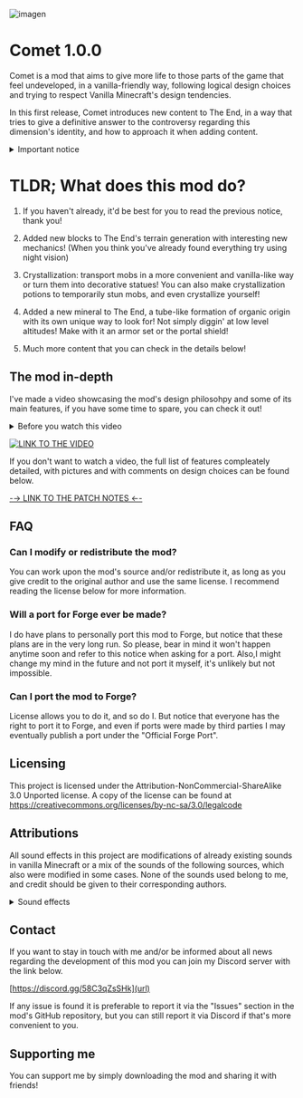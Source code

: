 ![imagen](https://user-images.githubusercontent.com/75187144/214413931-eb104440-8357-4170-8c5d-40b5f6084eb4.png)
# Comet 1.0.0

Comet is a mod that aims to give more life to those parts of the game that feel undeveloped, in a vanilla-friendly way, following logical design choices and trying to respect Vanilla Minecraft's design tendencies.

In this first release, Comet introduces new content to The End, in a way that tries to give a definitive answer to the controversy regarding this dimension's identity, and how to approach it when adding content.

<details>
<summary>Important notice</summary>
This first release contains a lot of concepts that can, and will, be developed upon in future versions. This mod is being released as an <b>ALPHA</b>, and while some features are almost completely fleshed out, it is likely for some others to not work as intended.<br><br>

If any issues, or compatibility problems arise during the gameplay with this mod, please, let me know through any of the communication channels I will provide you with below.

As a final note to this introduction notice, do not put any valuable world at risk with this mod, since some features are likely to be tweaked, specially The End's world generation. 

While in most cases the worst thing that could happen is losing this mod's items, The End dimension is influenced by a world generation datapack and some world generation custom code that will 100% worked upon a lot more in the future, and it's unpredictable if newer versions will adapt well enough to older world generation, which can lead to splitted terrain generation at the borders of old chunks.
</details>

# TLDR; What does this mod do?

1. If you haven't already, it'd be best for you to read the previous notice, thank you!

2. Added new blocks to The End's terrain generation with interesting new mechanics!
(When you think you've already found everything try using night vision)

3. Crystallization: transport mobs in a more convenient and vanilla-like way or turn them into decorative statues! You can also make crystallization potions to temporarily stun mobs, and even crystallize yourself!

4. Added a new mineral to The End, a tube-like formation of organic origin with its own unique way to look for! Not simply diggin' at low level altitudes! Make with it an armor set or the portal shield!

5. Much more content that you can check in the details below!

## The mod in-depth
I've made a video showcasing the mod's design philosohpy and some of its main features, if you have some time to spare, you can check it out!

<details>
<summary>Before you watch this video</summary>
Be warned that this video has more of a 'Minecraft Lore Theories' format, if you just want to <ins>get to the point</ins> and see what the mod adds, click the link I provide to you below the embedded video, or visit the <ins>'Images'</ins> section of this page for a <ins>even quicker overview.</ins>
</details>

[![LINK TO THE VIDEO](https://img.youtube.com/vi/6egN9DBdxKE/0.jpg)](https://www.youtube.com/watch?v=6egN9DBdxKE)

If you don't want to watch a video, the full list of features compleately detailed, with pictures and with comments on design choices can be found below.

[-→ LINK TO THE PATCH NOTES ←-](https://github.com/Soulphur0/Comet/blob/main/PATCH_NOTES.md)

## FAQ
### Can I modify or redistribute the mod?
You can work upon the mod's source and/or redistribute it, as long as you give credit to the original author and use the same license. I recommend reading the license below for more information.

### Will a port for Forge ever be made?
I do have plans to personally port this mod to Forge, but notice that these plans are in the very long run. So please, bear in mind it won't happen anytime soon and refer to this notice when asking for a port.
Also,I might change my mind in the future and not port it myself, it's unlikely but not impossible.

### Can I port the mod to Forge?
License allows you to do it, and so do I. But notice that everyone has the right to port it to Forge, and even if ports were made by third parties I may eventually publish a port under the "Official Forge Port".

## Licensing
This project is licensed under the Attribution-NonCommercial-ShareAlike 3.0 Unported license. A copy of the license can be found at https://creativecommons.org/licenses/by-nc-sa/3.0/legalcode

## Attributions
All sound effects in this project are modifications of already existing sounds in vanilla Minecraft or a mix of the sounds of the following sources, which also were modified in some cases. None of the sounds used belong to me, and credit should be given to their corresponding authors.

<details>
<summary>Sound effects</summary>
<details>
  <summary>https://freesound.org/people/kyles/sounds/452645/</summary>
  
  - crystallization_grows.ogg
  - concentrated_end_medium_bottle_empty_1.ogg
  - concentrated_end_medium_bottle_empty_2.ogg
  - concentrated_end_medium_bottle_fill_1.ogg
  - concentrated_end_medium_bottle_fill_2.ogg
  - concentrated_end_medium_bucket.ogg
  - concentrated_end_medium_bucket_empty_1.ogg
  - concentrated_end_medium_bucket_empty_2.ogg
  - concentrated_end_medium_bucket_fill_1.ogg
  - concentrated_end_medium_bucket_fill_2.ogg
</details>

<details>
  <summary>https://freesound.org/people/Garuda1982/sounds/560310/</summary>
  
  - creature_statue_scrap_1.ogg
  - creature_statue_scrap_2.ogg
  - creature_statue_scrap_3.ogg
</details>

<details>
  <summary>https://freesound.org/people/IENBA/sounds/607910/</summary>
  
  - thorned_roots_break_1.ogg
  - thorned_roots_break_2.ogg
  - thorned_roots_break_3.ogg
  - thorned_roots_break_4.ogg
</details>

<details>
  <summary>https://freesound.org/people/cupido-1/sounds/617471/</summary>
  
  - thorned_roots_break_1.ogg
  - thorned_roots_break_2.ogg
  - thorned_roots_break_3.ogg
  - thorned_roots_break_4.ogg
</details>
</details>

## Contact
If you want to stay in touch with me and/or be informed about all news regarding the development of this mod you can join my Discord server with the link below.

[https://discord.gg/58C3qZsSHk](url)

If any issue is found it is preferable to report it via the "Issues" section in the mod's GitHub repository, but you can still report it via Discord if that's more convenient to you.

## Supporting me
You can support me by simply downloading the mod and sharing it with friends!
